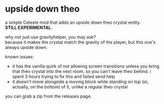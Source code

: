 # upside down theo

a simple Celeste mod that adds an upside down theo crystal entity.  
**STILL EXPERIMENTAL.**

why not just use gravityhelper, you may ask?  
because it makes the crystal match the gravity of the player, but this one's always upside down.

known issues:
- it has the vanilla quirk of not allowing screen transitions unless you bring that theo crystal into the next room, so you can't leave theo behind. i spent 3 hours trying to fix this and failed send help
- it doesn't move alongside a moving block while standing on top (or, actually, on the bottom) of it, unlike a regular theo crystal

you can grab a zip from the releases page.
